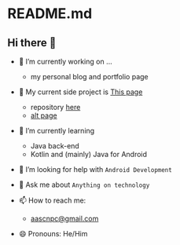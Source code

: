 # README.md

## Hi there 👋

- 🔭 I’m currently working on ...
  - my personal blog and portfolio page
- 📎 My current side project is [This page](https://blog.andre-su.com.br)
  - repository [here](https://github.com/Andre-Su/my-blog)
  - [alt page](https://blog-andre-su.pages.dev/)
- 🌱 I’m currently learning
  - Java back-end
  - Kotlin and (mainly) Java for Android

- 🤔 I’m looking for help with `Android Development`
- 💬 Ask me about `Anything on technology`
- 📫 How to reach me:
  - [aascnpc@gmail.com](mailto:aascnpc@gmail.com)

- 😄 Pronouns: He/Him
<!--
**Andre-Su/andre-su** is a ✨ _special_ ✨ repository because its `README.md` (this file) appears on your GitHub profile.

Here are some ideas to get you started:

- 👯 I’m looking to collaborate on ...
- ⚡ Fun fact: ...
-->
